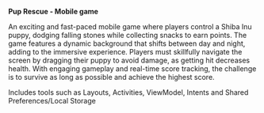**Pup Rescue - Mobile game**

An exciting and fast-paced mobile game where players control a Shiba Inu puppy, dodging falling stones while collecting snacks to earn points. The game features a dynamic background that shifts between day and night, adding to the immersive experience. Players must skillfully navigate the screen by dragging their puppy to avoid damage, as getting hit decreases health. With engaging gameplay and real-time score tracking, the challenge is to survive as long as possible and achieve the highest score.

Includes tools such as Layouts, Activities, ViewModel, Intents and Shared Preferences/Local Storage
